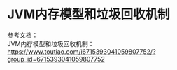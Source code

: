 # JVM内存模型和垃圾回收机制

参考文档：  
JVM内存模型和垃圾回收机制：https://www.toutiao.com/i6715393041059807752/?group_id=6715393041059807752